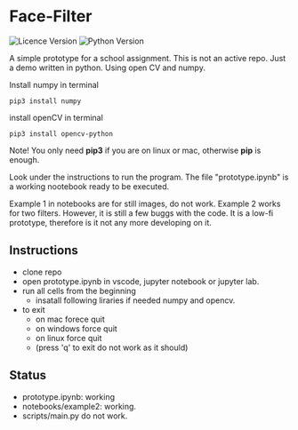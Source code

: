 # Face-Filter

![Licence Version](https://img.shields.io/bower/l/MI) ![Python Version](https://img.shields.io/badge/Python-3.9-green)

A simple prototype for a school assignment. This is not an active repo. Just a demo written in python. Using open CV and numpy. 

Install numpy in terminal
```
pip3 install numpy
```

install openCV in terminal
```
pip3 install opencv-python
```

Note! You only need **pip3** if you are on linux or mac, otherwise **pip** is enough.

Look under the instructions to run the program. The file "prototype.ipynb" is a working nootebook ready to be executed.

Example 1 in notebooks are for still images, do not work. Example 2 works for two filters. However, it is still a few buggs with the code. It is a low-fi prototype, therefore is it not any more developing on it. 

## Instructions
- clone repo
- open prototype.ipynb in vscode, jupyter notebook or jupyter lab.
- run all cells from the beginning 
    - insatall following liraries if needed numpy and opencv.
- to exit
    - on mac forece quit
    - on windows force quit
    - on linux force quit
    - (press 'q' to exit do not work as it should)

## Status
- prototype.ipynb: working
- notebooks/example2: working.
- scripts/main.py do not work.
